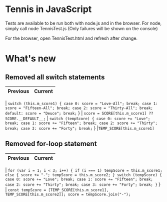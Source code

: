 # Tennis in JavaScript

Tests are available to be run both with node.js and in the browser.
For node, simply call
node TennisTest.js
(Only failures will be shown on the console)

For the browser, open TennisTest.html and refresh after change.

# What's new

## Removed all switch statements

| Previous | Current |
| -------- | ------- |

| `switch (this.m_score1) { case 0: score = "Love-All"; break; case 1: score = "Fifteen-All"; break; case 2: score = "Thirty-All"; break; default: score = "Deuce"; break;`
} | `score = SCORE[this.m_score1] ?? SCORE.__DEFAULT__;`
| `switch (tempScore) { case 0: score += "Love"; break; case 1: score += "Fifteen"; break; case 2: score += "Thirty"; break; case 3: score += "Forty"; break;`
} |`TEMP_SCORE[this.m_score1]`

## Removed for-loop statement

| Previous | Current |
| -------- | ------- |

| `for (var i = 1; i < 3; i++) { if (i === 1) tempScore = this.m_score1; else { score += "-"; tempScore = this.m_score2; } switch (tempScore) { case 0: score += "Love"; break; case 1: score += "Fifteen"; break; case 2: score += "Thirty"; break; case 3: score += "Forty"; break; }`
} | `const tempScore = [TEMP_SCORE[this.m_score1], TEMP_SCORE[this.m_score2]]; score = tempScore.join("-");`
